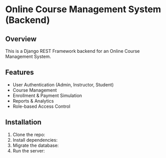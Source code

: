 # Online Course Management System (Backend)

## Overview
This is a Django REST Framework backend for an Online Course Management System.

## Features
- User Authentication (Admin, Instructor, Student)
- Course Management
- Enrollment & Payment Simulation
- Reports & Analytics
- Role-based Access Control

## Installation
1. Clone the repo:
2. Install dependencies:
3. Migrate the database:
4. Run the server:
